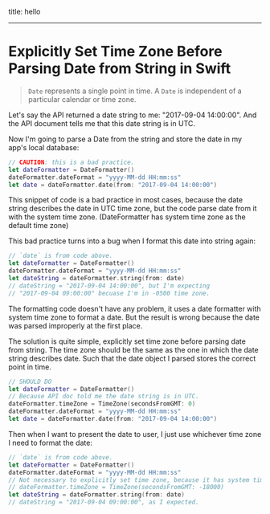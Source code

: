 title: hello

---

# Explicitly Set Time Zone Before Parsing Date from String in Swift

> `Date` represents a single point in time. A `Date` is independent of a particular calendar or time zone.

Let's say the API returned a date string to me: "2017-09-04 14:00:00". And the API document tells me that this date string is in UTC.

Now I'm going to parse a Date from the string and store the date in my app's local database:

```swift
// CAUTION: this is a bad practice. 
let dateFormatter = DateFormatter()
dateFormatter.dateFormat = "yyyy-MM-dd HH:mm:ss"
let date = dateFormatter.date(from: "2017-09-04 14:00:00")
```

This snippet of code is a bad practice in most cases, because the date string describes the date in UTC time zone, but the code parse date from it with the system time zone. (DateFormatter has system time zone as the default time zone)

This bad practice turns into a bug when I format this date into string again:

```swift
// `date` is from code above.
let dateFormatter = DateFormatter()
dateFormatter.dateFormat = "yyyy-MM-dd HH:mm:ss"
let dateString = dateFormatter.string(from: date)
// dateString = "2017-09-04 14:00:00", but I'm expecting 
// "2017-09-04 09:00:00" becuase I'm in -0500 time zone.
```


The formatting code doesn't have any problem, it uses a date formatter with system time zone to format a date. But the result is wrong because the date was parsed improperly at the first place.

The solution is quite simple, explicitly set time zone before parsing date from string. The time zone should be the same as the one in which the date string describes date. Such that the date object I parsed stores the correct point in time.

```swift
// SHOULD DO
let dateFormatter = DateFormatter()
// Because API doc told me the date string is in UTC.
dateFormatter.timeZone = TimeZone(secondsFromGMT: 0)
dateFormatter.dateFormat = "yyyy-MM-dd HH:mm:ss"
let date = dateFormatter.date(from: "2017-09-04 14:00:00")
```

Then when I want to present the date to user, I just use whichever time zone I need to format the date:

```swift
// `date` is from code above.
let dateFormatter = DateFormatter()
dateFormatter.dateFormat = "yyyy-MM-dd HH:mm:ss"
// Not necessary to explicitly set time zone, because it has system time zone as default.
// dateFormatter.timeZone = TimeZone(secondsFromGMT: -18000)
let dateString = dateFormatter.string(from: date)
// dateString = "2017-09-04 09:00:00", as I expected.
```
